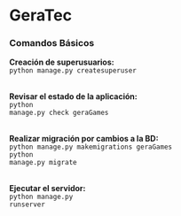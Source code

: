 # GeraTec
<h3>Comandos Básicos</h3>
<p>
  <strong>Creación de superusuarios:</strong><br>
  <code>python manage.py createsuperuser</code><br><br>
        
  <strong>Revisar el estado de la aplicación:</strong><br>
  <code>python manage.py check geraGames</code><br><br>
        
  <strong>Realizar migración por cambios a la BD:</strong><br>
  <code>python manage.py makemigrations geraGames</code><br>
  <code>python manage.py migrate</code><br><br>
        
  <strong>Ejecutar el servidor:</strong><br>
  <code>python manage.py runserver</code><br>
</p>

